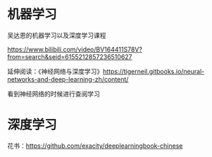 # 机器学习

吴达恩的机器学习以及深度学习课程

https://www.bilibili.com/video/BV164411S78V?from=search&seid=6155212857236510627

延伸阅读：《神经网络与深度学习》https://tigerneil.gitbooks.io/neural-networks-and-deep-learning-zh/content/

看到神经网络的时候进行查阅学习

# 深度学习

花书：https://github.com/exacity/deeplearningbook-chinese



